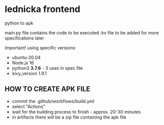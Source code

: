 # lednicka frontend  
python to apk

main.py file contains the code to be executed
.kv file to be added for more specifications later

Important! using specific versions:
- ubuntu-20.04
- Node.js 16
- python3 **3.7.6** - 3 uses in spec file
- kivy_version 1.9.1

## HOW TO CREATE APK FILE
- commit the .github/workflows/build.yml
- select "Actions"
- wait for the building process to finish - approx. 20-30 minutes
- in artifacts there will be a zip file containing the apk file
